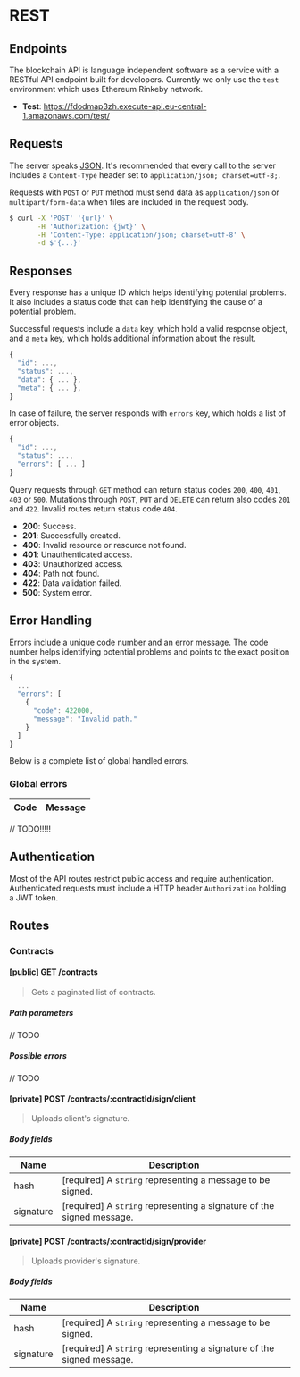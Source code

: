 # REST

## Endpoints

The blockchain API is language independent software as a service with a RESTful API endpoint built for developers. Currently we only use the `test` environment which uses Ethereum Rinkeby network.

* **Test**: https://fdodmap3zh.execute-api.eu-central-1.amazonaws.com/test/

## Requests

The server speaks [JSON](https://en.wikipedia.org/wiki/JSON). It's recommended that every call to the server includes a `Content-Type` header set to `application/json; charset=utf-8;`. 

Requests with `POST` or `PUT` method must send data as `application/json` or `multipart/form-data` when files are included in the request body.

```bash
$ curl -X 'POST' '{url}' \
       -H 'Authorization: {jwt}' \
       -H 'Content-Type: application/json; charset=utf-8' \
       -d $'{...}'
```

## Responses

Every response has a unique ID which helps identifying potential problems. It also includes a status code that can help identifying the cause of a potential problem.

Successful requests include a `data` key, which hold a valid response object, and a `meta` key, which holds additional information about the result.

```js
{
  "id": ...,
  "status": ...,
  "data": { ... },
  "meta": { ... },
}
```

In case of failure, the server responds with `errors` key, which holds a list of error objects.

```js
{
  "id": ...,
  "status": ...,
  "errors": [ ... ]
}
```

Query requests through `GET` method can return status codes `200`, `400`, `401`, `403` or `500`. Mutations through `POST`, `PUT` and `DELETE` can return also codes `201` and `422`. Invalid routes return status code `404`.

* **200**: Success.
* **201**: Successfully created.
* **400**: Invalid resource or resource not found.
* **401**: Unauthenticated access.
* **403**: Unauthorized access.
* **404**: Path not found.
* **422**: Data validation failed.
* **500**: System error.

## Error Handling

Errors include a unique code number and an error message. The code number helps identifying potential problems and points to the exact position in the system.

```js
{
  ...
  "errors": [
    {
      "code": 422000,
      "message": "Invalid path."
    }
  ]
}
```

Below is a complete list of global handled errors.

### Global errors

| Code | Message
|-|-

// TODO!!!!!

## Authentication

Most of the API routes restrict public access and require authentication. Authenticated requests must include a HTTP header `Authorization` holding a JWT token.

## Routes

### Contracts

#### [public] GET /contracts

> Gets a paginated list of contracts.

##### Path parameters

// TODO

##### Possible errors

// TODO

#### [private] POST /contracts/:contractId/sign/client

> Uploads client's signature.

##### Body fields

| Name | Description
|-|-
| hash | [required] A `string` representing a message to be signed.
| signature | [required] A `string` representing a signature of the signed message.

#### [private] POST /contracts/:contractId/sign/provider

> Uploads provider's signature.

##### Body fields

| Name | Description
|-|-
| hash | [required] A `string` representing a message to be signed.
| signature | [required] A `string` representing a signature of the signed message.
